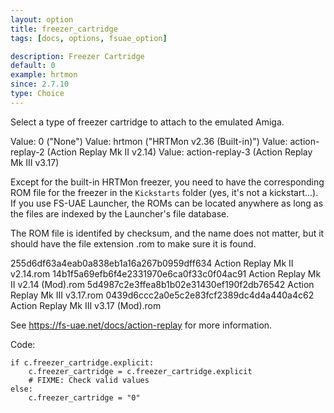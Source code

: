 ```yaml
---
layout: option
title: freezer_cartridge
tags: [docs, options, fsuae_option]

description: Freezer Cartridge
default: 0
example: hrtmon
since: 2.7.10
type: Choice
---
```


Select a type of freezer cartridge to attach to the emulated Amiga.

Value: 0 ("None")
Value: hrtmon ("HRTMon v2.36 (Built-in)")
Value: action-replay-2 (Action Replay Mk II v2.14)
Value: action-replay-3 (Action Replay Mk III v3.17)

Except for the built-in HRTMon freezer, you need to have the corresponding
ROM file for the freezer in the `Kickstarts` folder (yes, it's not a
kickstart...). If you use FS-UAE Launcher, the ROMs can be located anywhere
as long as the files are indexed by the Launcher's file database.

The ROM file is identifed by checksum, and the name does not matter, but
it should have the file extension .rom to make sure it is found.

255d6df63a4eab0a838eb1a16a267b0959dff634 Action Replay Mk II v2.14.rom
14b1f5a69efb6f4e2331970e6ca0f33c0f04ac91 Action Replay Mk II v2.14 (Mod).rom
5d4987c2e3ffea8b1b02e31430ef190f2db76542 Action Replay Mk III v3.17.rom
0439d6ccc2a0e5c2e83fcf2389dc4d4a440a4c62 Action Replay Mk III v3.17 (Mod).rom

See https://fs-uae.net/docs/action-replay for more information.

Code:

    if c.freezer_cartridge.explicit:
        c.freezer_cartridge = c.freezer_cartridge.explicit
        # FIXME: Check valid values
    else:
        c.freezer_cartridge = "0"

